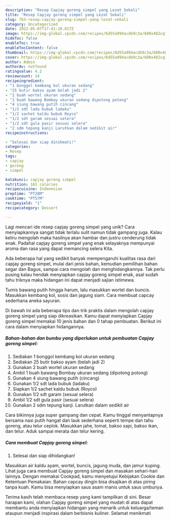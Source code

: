 ```yaml
---
description: "Resep Capjay goreng simpel yang Lezat Sekali"
title: "Resep Capjay goreng simpel yang Lezat Sekali"
slug: 763-resep-capjay-goreng-simpel-yang-lezat-sekali
category: Uncategorized
date: 2022-05-07T17:41:10.617Z
image: https://img-global.cpcdn.com/recipes/6d55a994acdb9c3a/680x482cq70/capjay-goreng-simpel-foto-resep-utama.jpg
hideToc: false
enableToc: true
enableTocContent: false
thumbnail: https://img-global.cpcdn.com/recipes/6d55a994acdb9c3a/680x482cq70/capjay-goreng-simpel-foto-resep-utama.jpg
cover: https://img-global.cpcdn.com/recipes/6d55a994acdb9c3a/680x482cq70/capjay-goreng-simpel-foto-resep-utama.jpg
author: Admin
authorAv: notfound
ratingvalue: 4.2
reviewcount: 14
recipeingredient:
- "1 bonggol kembang kol ukuran sedang"
- "25 butir bakso ayam belah jadi 2"
- "2 buah wortel ukuran sedang"
- "1 buah bawang Bombay ukuran sedang dipotong potong"
- "4 siung bawang putih cincang"
- "1/2 sdt lada bubuk ladaku"
- "1/2 sachet kaldu bubuk Royco"
- "1/2 sdt garam sesuai selera"
- "1/2 sdt gula pasir sesuai selera"
- "2 sdm tepung kanji Larutkan dalam sedikit air"
recipeinstructions:

- "Selesai dan siap dinikmati!"
categories:
- Resep
tags:
- capjay
- goreng
- simpel

katakunci: capjay goreng simpel 
nutrition: 161 calories
recipecuisine: Indonesian
preptime: "PT28M"
cooktime: "PT57M"
recipeyield: "1"
recipecategory: Dessert

---
```





Lagi mencari ide resep capjay goreng simpel yang unik? Cara menyiapkannya sangat tidak terlalu sulit namun tidak gampang juga. Kalau keliru mengolah maka hasilnya akan hambar dan justru cenderung tidak enak. Padahal capjay goreng simpel yang enak selayaknya mempunyai aroma dan rasa yang dapat memancing selera Kita.





Ada beberapa hal yang sedikit banyak mempengaruhi kualitas rasa dari capjay goreng simpel, mulai dari jenis bahan, kemudian pemilihan bahan segar dan Bagus, sampai cara mengolah dan menghidangkannya. Tak perlu pusing kalau hendak menyiapkan capjay goreng simpel enak,      asal sudah tahu triknya maka hidangan ini dapat menjadi sajian istimewa.














Tumis bawang putih hingga harum, lalu masukkan wortel dan buncis. Masukkan kembang kol, sosis dan jagung siam. Cara membuat capcay sederhana aneka sayuran.






Di bawah ini ada beberapa tips dan trik praktis dalam mengolah capjay goreng simpel yang siap dikreasikan. Kamu dapat menyiapkan Capjay goreng simpel memakai 10 jenis bahan dan 0 tahap pembuatan. Berikut ini cara dalam menyiapkan hidangannya.

<!--inarticleads1-->

##### Bahan-bahan dan bumbu yang diperlukan untuk pembuatan Capjay goreng simpel:

1. Sediakan 1 bonggol kembang kol ukuran sedang
1. Sediakan 25 butir bakso ayam (belah jadi 2)
1. Gunakan 2 buah wortel ukuran sedang
1. Ambil 1 buah bawang Bombay ukuran sedang (dipotong potong)
1. Gunakan 4 siung bawang putih (cincang)
1. Gunakan 1/2 sdt lada bubuk (ladaku)
1. Siapkan 1/2 sachet kaldu bubuk (Royco)
1. Gunakan 1/2 sdt garam (sesuai selera)
1. Ambil 1/2 sdt gula pasir (sesuai selera)
1. Gunakan 2 sdm tepung kanji. Larutkan dalam sedikit air


Cara bikinnya juga super gampang dan cepat. Kamu tinggal menyantapnya bersama nasi putih hangat dan lauk sederhana seperti tempe dan tahu goreng, atau telur ceplok. Masukkan jahe, tomat, bakso sapi, bakso ikan, dan telur. Aduk sampai merata dan telur kering. 

<!--inarticleads2-->

##### Cara membuat Capjay goreng simpel:


1. Selesai dan siap dihidangkan!

Masukkan air kaldu ayam, wortel, buncis, jagung muda, dan jamur kuping. Lihat juga cara membuat Capjay goreng simpel dan masakan sehari-hari lainnya. Dengan memakai Cookpad, kamu menyetujui Kebijakan Cookie dan Ketentuan Pemakaian. Bahan capcay dingin bisa disajikan di atas piring tanpa kuah. Kamu bisa menyiapkan saus asam manis untuk saus umbunya. 

Terima kasih telah membaca resep yang kami tampilkan di sini. Besar harapan kami, olahan Capjay goreng simpel yang mudah di atas dapat membantu anda menyiapkan hidangan yang menarik untuk keluarga/teman ataupun menjadi inspirasi dalam berbisnis kuliner. Selamat menikmati
